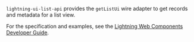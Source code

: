 `lightning-ui-list-api` provides the `getListUi` wire adapter to get records and metadata for a list view.

For the specification and examples, see the [Lightning Web Components Developer Guide](docs/component-library/documentation/lwc/lwc.reference_lightning_ui_api_record).

